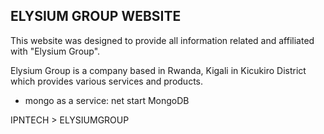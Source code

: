 ELYSIUM GROUP WEBSITE
---------------------------

This website was designed to provide all information related and affiliated with "Elysium Group".

Elysium Group is a company based in Rwanda, Kigali in Kicukiro District which provides various services and products.


- mongo as a service: net start MongoDB

IPNTECH > ELYSIUMGROUP